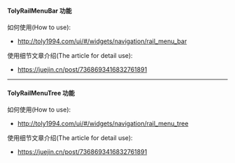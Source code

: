 #### TolyRailMenuBar 功能

如何使用(How to use):
- http://toly1994.com/ui/#/widgets/navigation/rail_menu_bar

使用细节文章介绍(The article for detail  use):
- https://juejin.cn/post/7368693416832761891


---

#### TolyRailMenuTree 功能

如何使用(How to use):
- http://toly1994.com/ui/#/widgets/navigation/rail_menu_tree

使用细节文章介绍(The article for detail  use):
- https://juejin.cn/post/7368693416832761891
